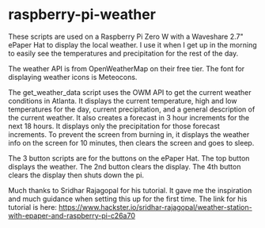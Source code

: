 # raspberry-pi-weather
These scripts are used on a Raspberry Pi Zero W with a Waveshare 2.7" ePaper Hat to display the local weather.
I use it when I get up in the morning to easily see the temperatures and precipitation for the rest of the day.

The weather API is from OpenWeatherMap on their free tier.
The font for displaying weather icons is Meteocons.

The get_weather_data script uses the OWM API to get the current weather conditions in Atlanta.
It displays the current temperature, high and low temperatures for the day, current precipitation, and a general description of the current weather.
It also creates a forecast in 3 hour increments for the next 18 hours. 
It displays only the precipitation for those forecast increments.
To prevent the screen from burning in, it displays the weather info on the screen for 10 minutes, then clears the screen and goes to sleep.

The 3 button scripts are for the buttons on the ePaper Hat. The top button displays the weather. The 2nd button clears the display. The 4th button clears the display then shuts down the pi.

Much thanks to Sridhar Rajagopal for his tutorial. It gave me the inspiration and much guidance when setting this up for the first time.
The link for his tutorial is here:
https://www.hackster.io/sridhar-rajagopal/weather-station-with-epaper-and-raspberry-pi-c26a70
